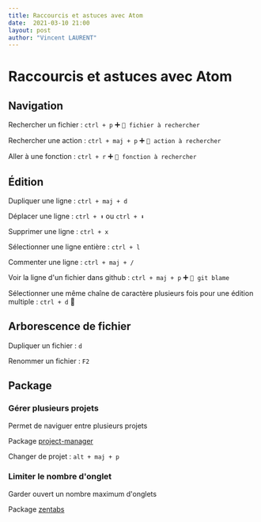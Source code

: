 ```yaml
---
title: Raccourcis et astuces avec Atom
date:  2021-03-10 21:00
layout: post
author: "Vincent LAURENT"
---
```


# Raccourcis et astuces avec Atom

## Navigation

Rechercher un fichier :  `ctrl + p` ➕ `🔎 fichier à rechercher`

Rechercher une action : `ctrl + maj + p` ➕ `🔎 action à rechercher` 

Aller à une fonction : `ctrl + r` ➕ `🔎 fonction à rechercher`

## Édition

Dupliquer une ligne : `ctrl + maj + d`

Déplacer une ligne : `ctrl + ⬆` ou `ctrl + ⬇`

Supprimer une ligne : `ctrl + x`

Sélectionner une ligne entière : `ctrl + l`

Commenter une ligne : `ctrl + maj + /`

Voir la ligne d'un fichier dans github : `ctrl + maj + p` ➕ `🔎 git blame`

Sélectionner une même chaîne de caractère plusieurs fois pour une édition multiple : `ctrl + d` 🔄

## Arborescence de fichier

Dupliquer un fichier : `d`

Renommer un fichier : `F2`

## Package

### Gérer plusieurs projets

Permet de naviguer entre plusieurs projets

Package [project-manager](https://atom.io/packages/project-manager)

Changer de projet : `alt + maj + p`

### Limiter le nombre d'onglet

Garder ouvert un nombre maximum d'onglets

Package [zentabs](https://atom.io/packages/zentabs)
